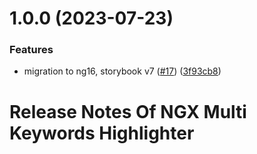 # 1.0.0 (2023-07-23)


### Features

* migration to ng16, storybook v7 ([#17](https://github.com/dylannnn/ngx-multi-keywords-highlighter/issues/17)) ([3f93cb8](https://github.com/dylannnn/ngx-multi-keywords-highlighter/commit/3f93cb81e20f8fbd9c86018bac261c73026a9efa))

# Release Notes Of NGX Multi Keywords Highlighter
